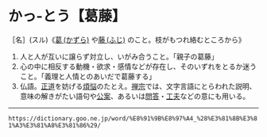 # かっ‐とう【葛藤】

［名］(スル)《[葛 (かずら)](https://dictionary.goo.ne.jp/word/%E8%91%9B_%28%E3%81%8B%E3%81%9A%E3%82%89%29/#jn-41206) や[藤 (ふじ)](https://dictionary.goo.ne.jp/word/%E8%97%A4/#jn-192292) のこと。枝がもつれ絡むところから》

1. 人と人が互いに譲らず対立し、いがみ合うこと。「親子の葛藤」
2. 心の中に相反する動機・欲求・感情などが存在し、そのいずれをとるか迷うこと。「義理と人情とのあいだで葛藤する」
3. 仏語。[正道](https://dictionary.goo.ne.jp/word/%E6%AD%A3%E9%81%93_%28%E3%81%9B%E3%81%84%E3%81%A9%E3%81%86%29/#jn-122389)を妨げる[煩悩](https://dictionary.goo.ne.jp/word/%E7%85%A9%E6%82%A9/#jn-206347)のたとえ。[禅宗](https://dictionary.goo.ne.jp/word/%E7%A6%85%E5%AE%97/#jn-126404)では、文字言語にとらわれた説明、意味の解きがたい語句や[公案](https://dictionary.goo.ne.jp/word/%E5%85%AC%E6%A1%88/#jn-71651)、あるいは[問答](https://dictionary.goo.ne.jp/word/%E5%95%8F%E7%AD%94/#jn-220881)・[工夫](https://dictionary.goo.ne.jp/word/%E5%B7%A5%E5%A4%AB_%28%E3%81%8F%E3%81%B5%E3%81%86%29/#jn-62764)などの意にも用いる。

---
`https://dictionary.goo.ne.jp/word/%E8%91%9B%E8%97%A4_%28%E3%81%8B%E3%81%A3%E3%81%A8%E3%81%86%29/`